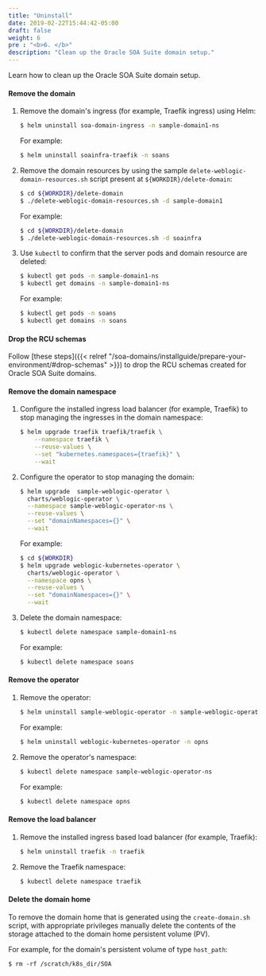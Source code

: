 ```yaml
---
title: "Uninstall"
date: 2019-02-22T15:44:42-05:00
draft: false
weight: 6
pre : "<b>6. </b>"
description: "Clean up the Oracle SOA Suite domain setup."
---
```


Learn how to clean up the Oracle SOA Suite domain setup.

#### Remove the domain

1.	Remove the domain's ingress (for example, Traefik ingress) using Helm:

    ```bash
    $ helm uninstall soa-domain-ingress -n sample-domain1-ns
    ```
    For example:
    ```bash
    $ helm uninstall soainfra-traefik -n soans
    ```


1.	Remove the domain resources by using the sample `delete-weblogic-domain-resources.sh` script present at `${WORKDIR}/delete-domain`:

    ```bash
	$ cd ${WORKDIR}/delete-domain
    $ ./delete-weblogic-domain-resources.sh -d sample-domain1
    ```
    For example:
    ```bash
	$ cd ${WORKDIR}/delete-domain
    $ ./delete-weblogic-domain-resources.sh -d soainfra
    ```

1.	Use `kubectl` to confirm that the server pods and domain resource are deleted:

    ```bash
    $ kubectl get pods -n sample-domain1-ns
    $ kubectl get domains -n sample-domain1-ns
    ```
    For example:
    ```bash
    $ kubectl get pods -n soans
    $ kubectl get domains -n soans
    ```

#### Drop the RCU schemas

Follow [these steps]({{< relref "/soa-domains/installguide/prepare-your-environment/#drop-schemas" >}}) to drop the RCU schemas created for Oracle SOA Suite domains.

#### Remove the domain namespace

1.	Configure the installed ingress load balancer (for example, Traefik) to stop managing the ingresses in the domain namespace:

    ```bash
    $ helm upgrade traefik traefik/traefik \
        --namespace traefik \
        --reuse-values \
        --set "kubernetes.namespaces={traefik}" \
        --wait
    ```

1.	Configure the operator to stop managing the domain:

    ```bash
    $ helm upgrade  sample-weblogic-operator \
      charts/weblogic-operator \
      --namespace sample-weblogic-operator-ns \
      --reuse-values \
      --set "domainNamespaces={}" \
      --wait
    ```
    For example:
    ```bash
	$ cd ${WORKDIR}
    $ helm upgrade weblogic-kubernetes-operator \
      charts/weblogic-operator \
      --namespace opns \
      --reuse-values \
      --set "domainNamespaces={}" \
      --wait
    ```
1.	Delete the domain namespace:

    ```bash
    $ kubectl delete namespace sample-domain1-ns
    ```
    For example:
    ```bash
    $ kubectl delete namespace soans
    ```

#### Remove the operator

1.	Remove the operator:

    ```bash
    $ helm uninstall sample-weblogic-operator -n sample-weblogic-operator-ns
    ```
    For example:
    ```bash
    $ helm uninstall weblogic-kubernetes-operator -n opns
    ```

1.	Remove the operator's namespace:

    ```bash
    $ kubectl delete namespace sample-weblogic-operator-ns
    ```
    For example:
    ```bash
    $ kubectl delete namespace opns
    ```

#### Remove the load balancer

1.	Remove the installed ingress based load balancer (for example, Traefik):

    ```bash
    $ helm uninstall traefik -n traefik
    ```

1.	Remove the Traefik namespace:

    ```bash
    $ kubectl delete namespace traefik
    ```

#### Delete the domain home

To remove the domain home that is generated using the `create-domain.sh` script, with appropriate privileges manually delete the contents of the storage attached to the domain home persistent volume (PV).

For example, for the domain's persistent volume of type `host_path`:
```
$ rm -rf /scratch/k8s_dir/SOA
```
